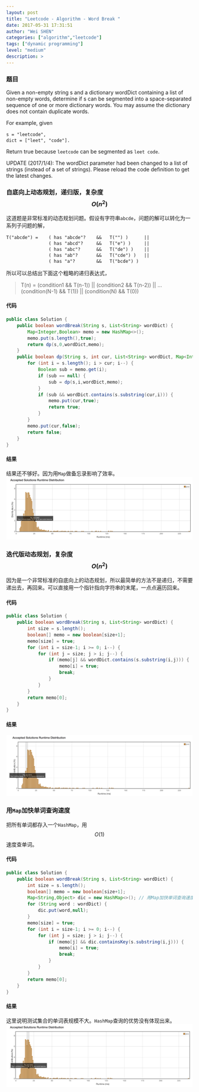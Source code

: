 ```yaml
---
layout: post
title: "Leetcode - Algorithm - Word Break "
date: 2017-05-31 17:31:51
author: "Wei SHEN"
categories: ["algorithm","leetcode"]
tags: ["dynamic programming"]
level: "medium"
description: >
---
```


### 题目
Given a non-empty string s and a dictionary wordDict containing a list of non-empty words, determine if s can be segmented into a space-separated sequence of one or more dictionary words. You may assume the dictionary does not contain duplicate words.

For example, given
```
s = "leetcode",
dict = ["leet", "code"].
```

Return true because `leetcode` can be segmented as `leet code`.

UPDATE (2017/1/4):
The wordDict parameter had been changed to a list of strings (instead of a set of strings). Please reload the code definition to get the latest changes.

### 自底向上动态规划，递归版，复杂度 $$O(n^2)$$
这道题是非常标准的动态规划问题。假设有字符串`abcde`，问题的解可以转化为一系列子问题的解，
```
T("abcde") =    ( has "abcde"?    &&   T("") )      ||
                ( has "abcd"?     &&   T("e") )     ||
                ( has "abc"?      &&   T("de") )    ||
                ( has "ab"?       &&   T("cde") )   ||
                ( has "a"?        &&   T("bcde") )
```

所以可以总结出下面这个粗略的递归表达式，
> T(n) =    (condition1 && T(n-1))   ||
            (condition2 && T(n-2))   ||
            ...
            (condition(N-1) && T(1)) ||
            (condition(N) && T(0))

#### 代码
```java
public class Solution {
    public boolean wordBreak(String s, List<String> wordDict) {
        Map<Integer,Boolean> memo = new HashMap<>();
        memo.put(s.length(),true);
        return dp(s,0,wordDict,memo);
    }
    public boolean dp(String s, int cur, List<String> wordDict, Map<Integer,Boolean> memo) {
        for (int i = s.length(); i > cur; i--) {
            Boolean sub = memo.get(i);
            if (sub == null) {
                sub = dp(s,i,wordDict,memo);
            }
            if (sub && wordDict.contains(s.substring(cur,i))) {
                memo.put(cur,true);
                return true;
            }
        }
        memo.put(cur,false);
        return false;
    }
}
```

#### 结果
结果还不够好。因为用`Map`做备忘录影响了效率。
![word-break-1](/images/leetcode/word-break-1.png)


### 迭代版动态规划，复杂度$$O(n^2)$$
因为是一个非常标准的自底向上的动态规划，所以最简单的方法不是递归，不需要递出去，再回来。可以直接用一个指针指向字符串的末尾，一点点遍历回来。

#### 代码
```java
public class Solution {
    public boolean wordBreak(String s, List<String> wordDict) {
        int size = s.length();
        boolean[] memo = new boolean[size+1];
        memo[size] = true;
        for (int i = size-1; i >= 0; i--) {
            for (int j = size; j > i; j--) {
                if (memo[j] && wordDict.contains(s.substring(i,j))) {
                    memo[i] = true;
                    break;
                }
            }
        }
        return memo[0];
    }
}
```

#### 结果
![word-break-2](/images/leetcode/word-break-2.png)


### 用`Map`加快单词查询速度
把所有单词都存入一个`HashMap`，用 $$O(1)$$ 速度查单词。

#### 代码
```java
public class Solution {
    public boolean wordBreak(String s, List<String> wordDict) {
        int size = s.length();
        boolean[] memo = new boolean[size+1];
        Map<String,Object> dic = new HashMap<>(); // 用Map加快单词查询速度
        for (String word : wordDict) {
            dic.put(word,null);
        }
        memo[size] = true;
        for (int i = size-1; i >= 0; i--) {
            for (int j = size; j > i; j--) {
                if (memo[j] && dic.containsKey(s.substring(i,j))) {
                    memo[i] = true;
                    break;
                }
            }
        }
        return memo[0];
    }
}
```

#### 结果
这里说明测试集合的单词表规模不大。`HashMap`查询的优势没有体现出来。
![word-break-3](/images/leetcode/word-break-3.png)
